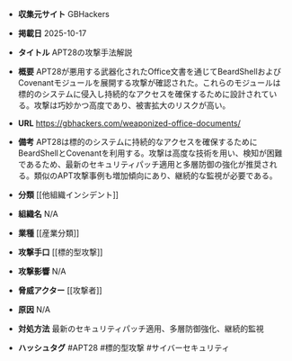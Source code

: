- **収集元サイト**
GBHackers

- **掲載日**
2025-10-17

- **タイトル**
APT28の攻撃手法解説

- **概要**
APT28が悪用する武器化されたOffice文書を通じてBeardShellおよびCovenantモジュールを展開する攻撃が確認された。これらのモジュールは標的のシステムに侵入し持続的なアクセスを確保するために設計されている。攻撃は巧妙かつ高度であり、被害拡大のリスクが高い。

- **URL**
https://gbhackers.com/weaponized-office-documents/

- **備考**
APT28は標的のシステムに持続的なアクセスを確保するためにBeardShellとCovenantを利用する。攻撃は高度な技術を用い、検知が困難であるため、最新のセキュリティパッチ適用と多層防御の強化が推奨される。類似のAPT攻撃事例も増加傾向にあり、継続的な監視が必要である。

- **分類**
[[他組織インシデント]]

- **組織名**
N/A

- **業種**
[[産業分類]]

- **攻撃手口**
[[標的型攻撃]]

- **攻撃影響**
N/A

- **脅威アクター**
[[攻撃者]]

- **原因**
N/A

- **対処方法**
最新のセキュリティパッチ適用、多層防御強化、継続的監視

- **ハッシュタグ**
#APT28 #標的型攻撃 #サイバーセキュリティ
